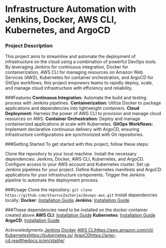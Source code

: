 # Infrastructure Automation with Jenkins, Docker, AWS CLI, Kubernetes, and ArgoCD

### Project Description
This project aims to streamline and automate the deployment of infrastructure on the cloud using a combination of powerful DevOps tools. By leveraging Jenkins for continuous integration, Docker for containerization, AWS CLI for managing resources on Amazon Web Services (AWS), Kubernetes for container orchestration, and ArgoCD for GitOps workflows, this project empowers teams to rapidly deploy, scale, and manage cloud infrastructure with efficiency and reliability.

###Features
**Continuous Integration:** Automate the build and testing process with Jenkins pipelines.
**Containerization:** Utilize Docker to package applications and dependencies into lightweight containers.
**Cloud Deployment:** Harness the power of AWS CLI to provision and manage cloud resources on AWS.
**Container Orchestration:** Deploy and manage containerized applications at scale with Kubernetes.
**GitOps Workflows:** Implement declarative continuous delivery with ArgoCD, ensuring infrastructure configurations are synchronized with Git repositories.

###Getting Started
To get started with this project, follow these steps:

Clone the repository to your local machine.
Install the necessary dependencies: Jenkins, Docker, AWS CLI, Kubernetes, and ArgoCD.
Configure access to your AWS account and Kubernetes cluster.
Set up Jenkins pipelines for your project.
Define Kubernetes manifests and ArgoCD applications for your infrastructure components.
Trigger the Jenkins pipeline to automate the deployment process.

###Usage
Clone the repository:
```git clone https://github.com/StavrosZacharia/devops-aws.git```
Install dependencies locally:
**Docker**: [Installation Guide](https://docs.docker.com/engine/install/)
**Jenkins**: [Installation Guide](https://www.jenkins.io/doc/book/installing/docker/)

###These dependencies need to be installed on the docker container created above
**AWS CLI**: [Installation Guide](https://docs.aws.amazon.com/cli/latest/userguide/getting-started-install.html)
**Kubernetes**: [Installation Guide](https://kubernetes.io/docs/setup/)
**ArgoCD**: [Installation Guide](https://argo-cd.readthedocs.io/en/stable/getting_started/)

Acknowledgments
[Jenkins](https://www.jenkins.io/)
[Docker](https://www.docker.com/)
[AWS CLI](https://aws.amazon.com/cli/)https://aws.amazon.com/cli/
[Kubernetes](https://kubernetes.io/)https://kubernetes.io/
[ArgoCD](https://argo-cd.readthedocs.io/en/stable/)https://argo-cd.readthedocs.io/en/stable/
